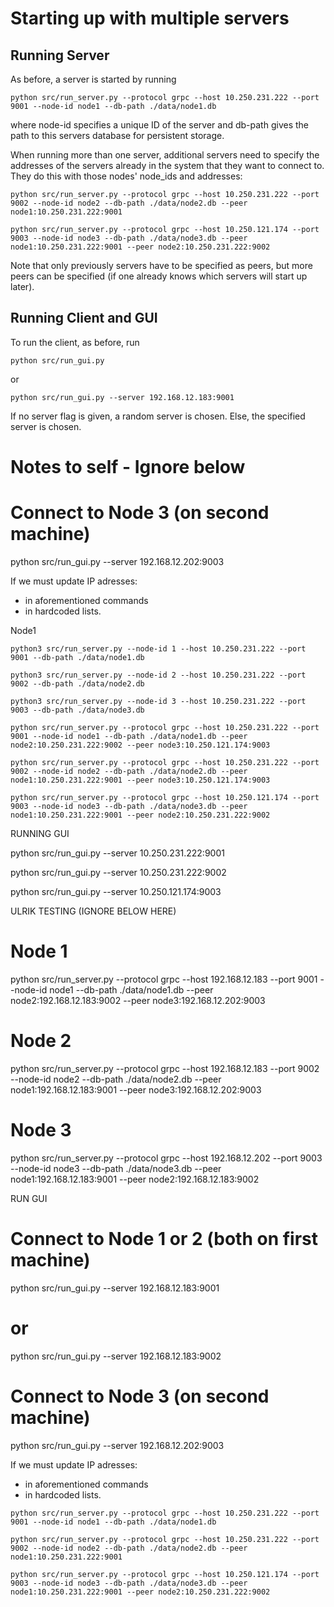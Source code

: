 # Starting up with multiple servers

## Running Server
As before, a server is started by running
```
python src/run_server.py --protocol grpc --host 10.250.231.222 --port 9001 --node-id node1 --db-path ./data/node1.db 
```
where node-id specifies a unique ID of the server and db-path gives the path to this servers database for persistent storage.


When running more than one server, additional servers need to specify the addresses of the servers already in the system that they want to connect to. They do this with those nodes' node_ids and addresses:
```
python src/run_server.py --protocol grpc --host 10.250.231.222 --port 9002 --node-id node2 --db-path ./data/node2.db --peer node1:10.250.231.222:9001 
```
```
python src/run_server.py --protocol grpc --host 10.250.121.174 --port 9003 --node-id node3 --db-path ./data/node3.db --peer node1:10.250.231.222:9001 --peer node2:10.250.231.222:9002
```
Note that only previously servers have to be specified as peers, but more peers can be specified (if one already knows which servers will start up later).


## Running Client and GUI
To run the client, as before, run
```
python src/run_gui.py 
```
or
```
python src/run_gui.py --server 192.168.12.183:9001
```
If no server flag is given, a random server is chosen. Else, the specified server is chosen.


# Notes to self - Ignore below





# Connect to Node 3 (on second machine)
python src/run_gui.py --server 192.168.12.202:9003


If we must update IP adresses:

- in aforementioned commands
- in hardcoded lists.




Node1
```
python3 src/run_server.py --node-id 1 --host 10.250.231.222 --port 9001 --db-path ./data/node1.db
```

```
python3 src/run_server.py --node-id 2 --host 10.250.231.222 --port 9002 --db-path ./data/node2.db
```

```
python3 src/run_server.py --node-id 3 --host 10.250.231.222 --port 9003 --db-path ./data/node3.db
```

```
python src/run_server.py --protocol grpc --host 10.250.231.222 --port 9001 --node-id node1 --db-path ./data/node1.db --peer node2:10.250.231.222:9002 --peer node3:10.250.121.174:9003
```

```
python src/run_server.py --protocol grpc --host 10.250.231.222 --port 9002 --node-id node2 --db-path ./data/node2.db --peer node1:10.250.231.222:9001 --peer node3:10.250.121.174:9003
```

```
python src/run_server.py --protocol grpc --host 10.250.121.174 --port 9003 --node-id node3 --db-path ./data/node3.db --peer node1:10.250.231.222:9001 --peer node2:10.250.231.222:9002
```

RUNNING GUI

python src/run_gui.py --server 10.250.231.222:9001

python src/run_gui.py --server 10.250.231.222:9002

python src/run_gui.py --server 10.250.121.174:9003





ULRIK TESTING (IGNORE BELOW HERE)

# Node 1
python src/run_server.py --protocol grpc --host 192.168.12.183 --port 9001 --node-id node1 --db-path ./data/node1.db --peer node2:192.168.12.183:9002 --peer node3:192.168.12.202:9003

# Node 2
python src/run_server.py --protocol grpc --host 192.168.12.183 --port 9002 --node-id node2 --db-path ./data/node2.db --peer node1:192.168.12.183:9001 --peer node3:192.168.12.202:9003

# Node 3
python src/run_server.py --protocol grpc --host 192.168.12.202 --port 9003 --node-id node3 --db-path ./data/node3.db --peer node1:192.168.12.183:9001 --peer node2:192.168.12.183:9002



RUN GUI

# Connect to Node 1 or 2 (both on first machine)
python src/run_gui.py --server 192.168.12.183:9001
# or
python src/run_gui.py --server 192.168.12.183:9002

# Connect to Node 3 (on second machine)
python src/run_gui.py --server 192.168.12.202:9003


If we must update IP adresses:

- in aforementioned commands
- in hardcoded lists.




```
python src/run_server.py --protocol grpc --host 10.250.231.222 --port 9001 --node-id node1 --db-path ./data/node1.db
```

```
python src/run_server.py --protocol grpc --host 10.250.231.222 --port 9002 --node-id node2 --db-path ./data/node2.db --peer node1:10.250.231.222:9001
```

```
python src/run_server.py --protocol grpc --host 10.250.121.174 --port 9003 --node-id node3 --db-path ./data/node3.db --peer node1:10.250.231.222:9001 --peer node2:10.250.231.222:9002
```
